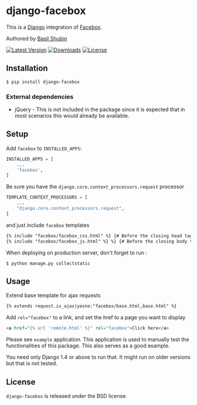 django-facebox
==============

This is a [Django](https://www.djangoproject.com/) integration of [Facebox](http://defunkt.io/facebox/).

Authored by [Basil Shubin](https://github.com/bashu)

[![Latest Version](https://img.shields.io/pypi/v/django-facebox.svg)](https://pypi.python.org/pypi/django-facebox/)
[![Downloads](https://img.shields.io/pypi/dm/django-facebox.svg)](https://pypi.python.org/pypi/django-facebox/)
[![License](https://img.shields.io/github/license/bashu/django-facebox.svg)](https://pypi.python.org/pypi/django-facebox/)

## Installation

    $ pip install django-facebox

### External dependencies

* jQuery - This is not included in the package since it is expected that in most scenarios this would already be available.

## Setup

Add `facebox` to  `INSTALLED_APPS`:
```python
INSTALLED_APPS = [
	...
	'facebox',
]
```
Be sure you have the `django.core.context_processors.request` processor
```python
TEMPLATE_CONTEXT_PROCESSORS = [
	...
	"django.core.context_processors.request",
]
```
and just include `facebox` templates
```html
{% include "facebox/facebox_css.html" %} {# Before the closing head tag #}
{% include "facebox/facebox_js.html" %} %} {# Before the closing body tag #}
```
When deploying on production server, don't forget to run :
```shell
$ python manage.py collectstatic
```
## Usage

Extend base template for ajax requests
```html
{% extends request.is_ajax|yesno:"facebox/base.html,base.html" %}
```
Add `rel="facebox"` to a link, and set the href to a page you want to display
```html
<a href="{% url 'remote.html' %}" rel="facebox">Click here</a>
```
Please see `example` application. This application is used to manually test the functionalities of this package. This also serves as a good example.

You need only Django 1.4 or above to run that. It might run on older versions but that is not tested.

## License

`django-facebox` is released under the BSD license.
